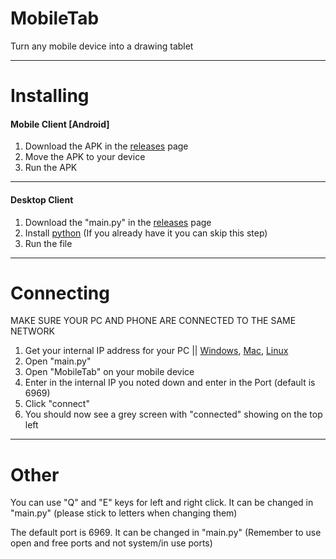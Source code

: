 # MobileTab
Turn any mobile device into a drawing tablet

---
# Installing

#### Mobile Client  [Android]

1. Download the APK in the [releases](https://github.com/The-Glit-ch/MobileTab/releases) page
2. Move the APK to your device
3. Run the APK
---
#### Desktop Client
1. Download the "main.py" in the [releases](https://github.com/The-Glit-ch/MobileTab/releases) page
2. Install [python](https://www.python.org/downloads/) (If you already have it you can skip this step)
3. Run the file
---
# Connecting
MAKE SURE YOUR PC AND PHONE ARE CONNECTED TO THE SAME NETWORK
1. Get your internal IP address for your PC || [Windows](https://github.com/The-Glit-ch/MobileTab/blob/main/HowTo.md#to-find-internal-ip-on-windows), [Mac](https://github.com/The-Glit-ch/MobileTab/blob/main/HowTo.md#to-find-internal-ip-on-mac), [Linux](https://github.com/The-Glit-ch/MobileTab/blob/main/HowTo.md#to-find-ip-on-linux)
2. Open "main.py"
3. Open "MobileTab" on your mobile device
4. Enter in the internal IP you noted down and enter in the Port (default is 6969)
5. Click "connect"
6. You should now see a grey screen with "connected" showing on the top left
---
# Other
You can use "Q" and "E" keys for left and right click. It can be changed in "main.py" (please stick to letters when changing them)

The default port is 6969. It can be changed in "main.py" (Remember to use open and free ports and not system/in use ports)
